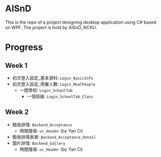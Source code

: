 # AISnD
This is the repo of a project designing desktop application using C# based on WPF. The project is hold by AISnD, NCKU.

# Progress
## Week 1
- 初次登入設定_基本資料: `Login_BasicInfo`
- 初次登入設定_用餐人數: `Login_MealPeople`
    - 一間學校: `Login_SchoolTab`
        - 一個班級: `Login_SchoolTab_Class`

## Week 2
- 驗收詳情: `Backend_Acceptance`
    - 時間搜尋: `uc_Header` (by Yan Ci)
- 驗收詳情表單: `Backend_Acceptance_Detail`
- 圖片詳情: `Backend_Gallery`
    - 時間搜尋: `uc_Header` (by Yan Ci)